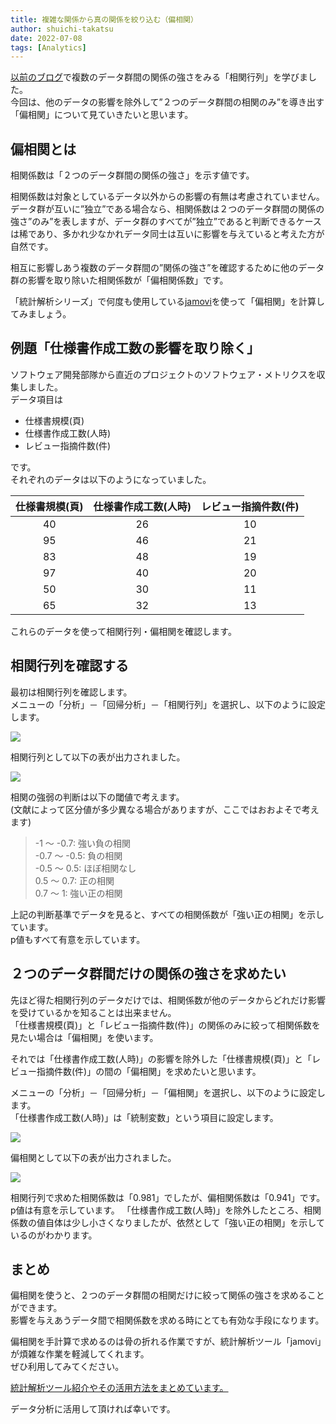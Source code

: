 ```yaml
---
title: 複雑な関係から真の関係を絞り込む（偏相関）
author: shuichi-takatsu
date: 2022-07-08
tags: [Analytics]
---
```


[以前のブログ](/blogs/2022/05/26/correlation-matrix/)で複数のデータ群間の関係の強さをみる「相関行列」を学びました。  
今回は、他のデータの影響を除外して”２つのデータ群間の相関のみ”を導き出す「偏相関」について見ていきたいと思います。


## 偏相関とは

相関係数は「２つのデータ群間の関係の強さ」を示す値です。  

相関係数は対象としているデータ以外からの影響の有無は考慮されていません。  
データ群が互いに”独立”である場合なら、相関係数は２つのデータ群間の関係の強さ”のみ”を表しますが、データ群のすべてが”独立”であると判断できるケースは稀であり、多かれ少なかれデータ同士は互いに影響を与えていると考えた方が自然です。  

相互に影響しあう複数のデータ群間の”関係の強さ”を確認するために他のデータ群の影響を取り除いた相関係数が「偏相関係数」です。

「統計解析シリーズ」で何度も使用している[jamovi](https://www.jamovi.org/)を使って「偏相関」を計算してみましょう。

## 例題「仕様書作成工数の影響を取り除く」

ソフトウェア開発部隊から直近のプロジェクトのソフトウェア・メトリクスを収集しました。  
データ項目は
- 仕様書規模(頁)
- 仕様書作成工数(人時)
- レビュー指摘件数(件)

です。  
それぞれのデータは以下のようになっていました。

|仕様書規模(頁)|仕様書作成工数(人時)|レビュー指摘件数(件)|
|:---:|:---:|:---:|
|40|26|10|
|95|46|21|
|83|48|19|
|97|40|20|
|50|30|11|
|65|32|13|

これらのデータを使って相関行列・偏相関を確認します。

## 相関行列を確認する

最初は相関行列を確認します。  
メニューの「分析」－「回帰分析」－「相関行列」を選択し、以下のように設定します。   

![](https://gyazo.com/6606a77c50b3561ba1c22c2c887b24c0.png)

相関行列として以下の表が出力されました。

![](https://gyazo.com/2c49a80720043bdfd3a0d27ac9d6cf76.png)

相関の強弱の判断は以下の閾値で考えます。  
(文献によって区分値が多少異なる場合がありますが、ここではおおよそで考えます)

> -1 ～ -0.7: 強い負の相関  
> -0.7 ～ -0.5: 負の相関  
> -0.5 ～ 0.5: ほぼ相関なし  
> 0.5 ～ 0.7: 正の相関  
> 0.7 ～ 1: 強い正の相関  

上記の判断基準でデータを見ると、すべての相関係数が「強い正の相関」を示しています。  
p値もすべて有意を示しています。

## ２つのデータ群間だけの関係の強さを求めたい

先ほど得た相関行列のデータだけでは、相関係数が他のデータからどれだけ影響を受けているかを知ることは出来ません。  
「仕様書規模(頁)」と「レビュー指摘件数(件)」の関係のみに絞って相関係数を見たい場合は「偏相関」を使います。  

それでは「仕様書作成工数(人時)」の影響を除外した「仕様書規模(頁)」と「レビュー指摘件数(件)」の間の「偏相関」を求めたいと思います。

メニューの「分析」－「回帰分析」－「偏相関」を選択し、以下のように設定します。  
「仕様書作成工数(人時)」は「統制変数」という項目に設定します。

![](https://gyazo.com/15605365163a4ad54cd05243c93ebf47.png)

偏相関として以下の表が出力されました。

![](https://gyazo.com/a0a6a5664aa157d77284e98401ea9333.png)

相関行列で求めた相関係数は「0.981」でしたが、偏相関係数は「0.941」です。  
p値は有意を示しています。
「仕様書作成工数(人時)」を除外したところ、相関係数の値自体は少し小さくなりましたが、依然として「強い正の相関」を示しているのがわかります。

## まとめ

偏相関を使うと、２つのデータ群間の相関だけに絞って関係の強さを求めることができます。  
影響を与えあうデータ間で相関係数を求める時にとても有効な手段になります。

偏相関を手計算で求めるのは骨の折れる作業ですが、統計解析ツール「jamovi」が煩雑な作業を軽減してくれます。  
ぜひ利用してみてください。

[統計解析ツール紹介やその活用方法をまとめています。](/analytics/)

データ分析に活用して頂ければ幸いです。
